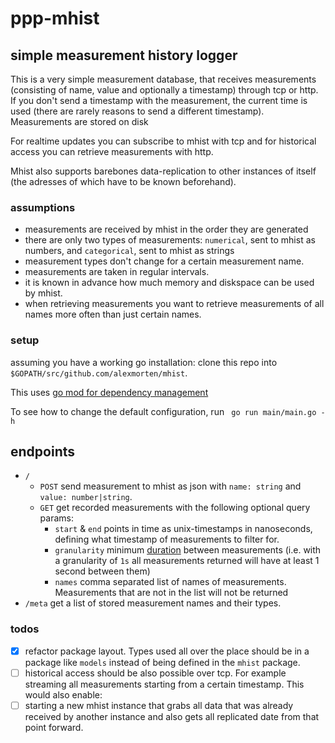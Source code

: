 # ppp-mhist
## simple measurement history logger
This is a very simple measurement database, that receives measurements (consisting of name, value and optionally a timestamp) through tcp or http. If you don't send a timestamp with the measurement, the current time is used (there are rarely reasons to send a different timestamp).
Measurements are stored on disk

For realtime updates you can subscribe to mhist with tcp and for historical access you can retrieve measurements with http.

Mhist also supports barebones data-replication to other instances of itself (the adresses of which have to be known beforehand).

### assumptions
- measurements are received by mhist in the order they are generated
- there are only two types of measurements: `numerical`, sent to mhist as numbers, and `categorical`, sent to mhist as strings
- measurement types don't change for a certain measurement name.
- measurements are taken in regular intervals.
- it is known in advance how much memory and diskspace can be used by mhist.
- when retrieving measurements you want to retrieve measurements of all names more often than just certain names.

### setup

assuming you have a working go installation:
clone this repo into `$GOPATH/src/github.com/alexmorten/mhist`.

This uses [go mod for dependency management](https://github.com/golang/go/wiki/Modules)

To see how to change the default configuration, run ` go run main/main.go -h`

## endpoints

- `/`
  - `POST` send measurement to mhist as json with `name: string` and `value: number|string`.
  - `GET` get recorded measurements with the following optional query params:
    - `start` & `end` points in time as unix-timestamps in nanoseconds, defining what timestamp of measurements to filter for.
    - `granularity` minimum [duration](https://golang.org/pkg/time/#ParseDuration) between measurements (i.e. with a granularity of `1s` all measurements returned will have at least 1 second between them)
    - `names` comma separated list of names of measurements. Measurements that are not in the list will not be returned
- `/meta` get a list of stored measurement names and their types.

### todos

- [X] refactor package layout. Types used all over the place should be in a package like `models` instead of being defined in the `mhist` package.
- [ ] historical access should be also possible over tcp. For example streaming all measurements starting from a certain timestamp. This would also enable:
- [ ] starting a new mhist instance that grabs all data that was already received by another instance and also gets all replicated date from that point forward.
